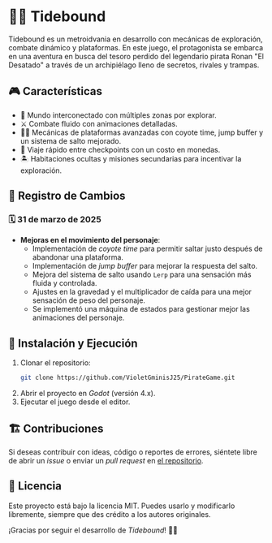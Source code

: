 # 🏴‍☠️ Tidebound

Tidebound es un metroidvania en desarrollo con mecánicas de exploración, combate dinámico y plataformas. En este juego, el protagonista se embarca en una aventura en busca del tesoro perdido del legendario pirata Ronan "El Desatado" a través de un archipiélago lleno de secretos, rivales y trampas.

## 🎮 Características

- 🌊 Mundo interconectado con múltiples zonas por explorar.
- ⚔️ Combate fluido con animaciones detalladas.
- 🏃‍♂️ Mecánicas de plataformas avanzadas con coyote time, jump buffer y un sistema de salto mejorado.
- 🔄 Viaje rápido entre checkpoints con un costo en monedas.
- 🏝️ Habitaciones ocultas y misiones secundarias para incentivar la exploración.

## 📜 Registro de Cambios

### 🗓️ 31 de marzo de 2025

- **Mejoras en el movimiento del personaje**:
  - Implementación de *coyote time* para permitir saltar justo después de abandonar una plataforma.
  - Implementación de *jump buffer* para mejorar la respuesta del salto.
  - Mejora del sistema de salto usando `Lerp` para una sensación más fluida y controlada.
  - Ajustes en la gravedad y el multiplicador de caída para una mejor sensación de peso del personaje.
  - Se implementó una máquina de estados para gestionar mejor las animaciones del personaje.

## 🚀 Instalación y Ejecución

1. Clonar el repositorio:
   ```bash
   git clone https://github.com/VioletGminisJ25/PirateGame.git
   ```
2. Abrir el proyecto en *Godot* (versión 4.x).
3. Ejecutar el juego desde el editor.

## 🏗️ Contribuciones

Si deseas contribuir con ideas, código o reportes de errores, siéntete libre de abrir un *issue* o enviar un *pull request* en [el repositorio](https://github.com/VioletGminisJ25/PirateGame).

## 📜 Licencia

Este proyecto está bajo la licencia MIT. Puedes usarlo y modificarlo libremente, siempre que des crédito a los autores originales.

¡Gracias por seguir el desarrollo de *Tidebound*! 🏴‍☠️

